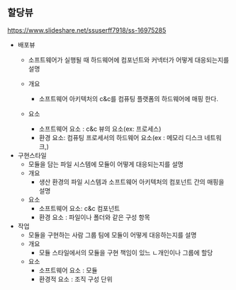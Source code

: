 ## 할당뷰 

https://www.slideshare.net/ssuserff7918/ss-16975285

- 배포뷰
    - 소프트웨어가 실행될 때 하드웨어에 컴포넌트와 커넥터가 어떻게 대응되는지를 설명

    - 개요
        - 소프트웨어 아키텍처의 c&c를 컴퓨팅 플랫폼의 하드웨어에 매핑 한다.
    - 요소
        - 소프트웨어 요소 : c&c 뷰의 요소(ex: 프로세스)
        - 환경 요소: 컴퓨팅 프로세서의 하드웨어 요소(ex : 메모리 디스크 네트워크,)
- 구현스타일
    - 모듈을 담는 파일 시스템에 모듈이 어떻게 대응되는지를 설명
    - 개요
        - 생산 환경의 파일 시스템과 소프트웨어 아키텍처의 컴포넌트 간의 매핑을 설명
    - 요소
        - 소프트웨어 요소: c&c 컴포넌트
        - 환경 요소 : 파일이나 폴더와 같은 구성 항목
- 작업
    - 모듈을 구현하는 사람 그룹 팀에 모듈이 어떻게 대응하는지를 설명
    - 개요
        - 모듈 스타일에서의 모듈을 구현 책임이 있느 ㄴ개인이나 그룹에 할당
    - 요소
        - 소프트웨어 요소 : 모듈
        - 환경적 요소 : 조직 구성 단위

